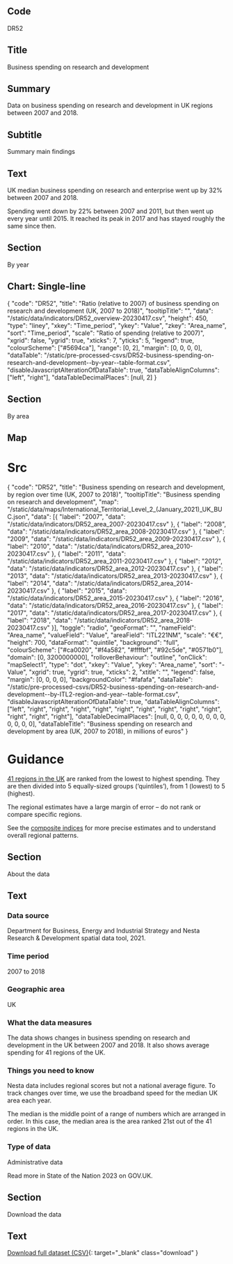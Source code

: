 ## Code
DR52

## Title
Business spending on research and development

## Summary
Data on business spending on research and development in UK regions between 2007 and 2018.

## Subtitle
Summary main findings

## Text
UK median business spending on research and enterprise went up by 32% between 2007 and 2018.

Spending went down by 22% between 2007 and 2011, but then went up every year until 2015.
It reached its peak in 2017 and has stayed roughly the same since then.

## Section
By year

## Chart: Single-line
{
    "code": "DR52",
    "title": "Ratio (relative to 2007) of business spending on research and development (UK, 2007 to 2018)",
    "tooltipTitle": "",
    "data": "/static/data/indicators/DR52_overview-20230417.csv",
    "height": 450,
    "type": "liney",
    "xkey": "Time_period",
    "ykey": "Value",
    "zkey": "Area_name",
    "sort": "Time_period",
    "scale": "Ratio of spending (relative to 2007)",
    "xgrid": false,
    "ygrid": true,
    "xticks": 7,
    "yticks": 5,
    "legend": true,
    "colourScheme": ["#5694ca"],
    "range": [0, 2],
    "margin": [0, 0, 0, 0],
    "dataTable": "/static/pre-processed-csvs/DR52-business-spending-on-research-and-development--by-year--table-format.csv",
    "disableJavascriptAlterationOfDataTable": true,
    "dataTableAlignColumns": ["left", "right"],
    "dataTableDecimalPlaces": [null, 2]
}

## Section
By area

## Map
# Src
{
    "code": "DR52",
    "title": "Business spending on research and development, by region over time (UK, 2007 to 2018)",
    "tooltipTitle": "Business spending on research and development",
    "map": "/static/data/maps/International_Territorial_Level_2_(January_2021)_UK_BUC.json",
    "data": [{
        "label": "2007",
        "data": "/static/data/indicators/DR52_area_2007-20230417.csv"
    }, {
        "label": "2008",
        "data": "/static/data/indicators/DR52_area_2008-20230417.csv"
    }, {
        "label": "2009",
        "data": "/static/data/indicators/DR52_area_2009-20230417.csv"
    }, {
        "label": "2010",
        "data": "/static/data/indicators/DR52_area_2010-20230417.csv"
    }, {
        "label": "2011",
        "data": "/static/data/indicators/DR52_area_2011-20230417.csv"
    }, {
        "label": "2012",
        "data": "/static/data/indicators/DR52_area_2012-20230417.csv"
    }, {
        "label": "2013",
        "data": "/static/data/indicators/DR52_area_2013-20230417.csv"
    }, {
        "label": "2014",
        "data": "/static/data/indicators/DR52_area_2014-20230417.csv"
    }, {
        "label": "2015",
        "data": "/static/data/indicators/DR52_area_2015-20230417.csv"
    }, {
        "label": "2016",
        "data": "/static/data/indicators/DR52_area_2016-20230417.csv"
    }, {
        "label": "2017",
        "data": "/static/data/indicators/DR52_area_2017-20230417.csv"
    }, {
        "label": "2018",
        "data": "/static/data/indicators/DR52_area_2018-20230417.csv"
    }],
    "toggle": "radio",
    "geoFormat": "",
    "nameField": "Area_name",
    "valueField": "Value",
    "areaField": "ITL221NM",
    "scale": "€€",
    "height": 700,
    "dataFormat": "quintile",
    "background": "full",
    "colourScheme": ["#ca0020", "#f4a582", "#ffffbf", "#92c5de", "#0571b0"],
    "domain": [0, 3200000000],
    "rolloverBehaviour": "outline",
    "onClick": "mapSelect1",
    "type": "dot",
    "xkey": "Value",
    "ykey": "Area_name",
    "sort": "-Value",
    "xgrid": true,
    "ygrid": true,
    "xticks": 2,
    "xtitle": "",
    "legend": false,
    "margin": [0, 0, 0, 0],
    "backgroundColor": "#fafafa",
    "dataTable": "/static/pre-processed-csvs/DR52-business-spending-on-research-and-development--by-ITL2-region-and-year--table-format.csv",
    "disableJavascriptAlterationOfDataTable": true,
    "dataTableAlignColumns": ["left", "right", "right", "right", "right", "right", "right", "right", "right", "right", "right", "right", "right"],
    "dataTableDecimalPlaces": [null, 0, 0, 0, 0, 0, 0, 0, 0, 0, 0, 0, 0],
    "dataTableTitle": "Business spending on research and development by area (UK, 2007 to 2018), in millions of euros"
}

# Guidance
[41 regions in the UK](/social_mobility_by_area#the-41-regions) are ranked from the lowest to highest spending.
They are then divided into 5 equally-sized groups (‘quintiles’), from 1 (lowest) to 5 (highest).

The regional estimates have a large margin of error – do not rank or compare specific regions.

See the [composite indices](/social_mobility_by_area#composite-measures-by-region) for more precise estimates and to
understand overall regional patterns.

## Section
About the data

## Text
### Data source
Department for Business, Energy and Industrial Strategy and Nesta Research & Development spatial data tool, 2021.

### Time period
2007 to 2018

### Geographic area
UK

### What the data measures
The data shows changes in business spending on research and development in the UK between 2007 and 2018.
It also shows average spending for 41 regions of the UK.

### Things you need to know
Nesta data includes regional scores but not a national average figure.
To track changes over time, we use the broadband speed for the median UK area each year. 

The median is the middle point of a range of numbers which are arranged in order.
In this case, the median area is the area ranked 21st out of the 41 regions in the UK.

### Type of data
Administrative data

Read more in State of the Nation 2023 on GOV.UK.

## Section
Download the data

## Text
[Download full dataset (CSV)](/static/data/full-datasets/DR52-business-spending-on-research-and-development--full-dataset.csv){: target="_blank" class="download" }

